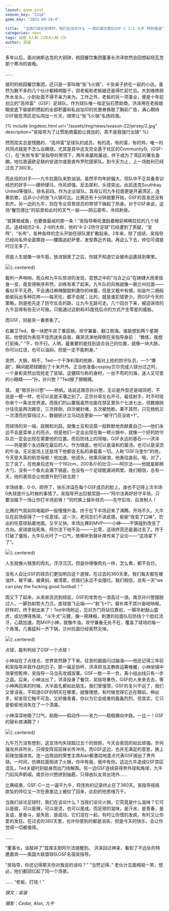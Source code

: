 ```yaml
---
layout: game_post
season_key: "22q4"
game_key: "2022-09-18-4"

title:  "当我们谈论足球时，我们在谈论什么 ——湾区餐饮德比GSF-C 1:1 九牛 特别报道"
categories: news
tags: 战报 9人制 22秋9人制 C队
author: 吴骏
---
```


多年以后，面对纳斯达克的大铜钟，桃园餐饮集团董事长洪泽依然会回想起纽瓦克那个寒冷的夜晚。

……

彼时的桃园餐饮集团，还只是一家叫做“张飞火锅”，十张桌子挤在一起的小店。虽然为数不多的几个伙计都精明能干，但老板和老板娘还是得忙前忙后。大到维修厕所水龙头，小到扯面不得不亲力亲为。工作之外，老板的另一项事业，便是十年前创立的“高帅富”（GSF）足球队。作为球队唯一指定钻石赞助商，洪泽用在老板娘眼皮底下偷偷积攒起的全部积蓄和私自加印的优惠券换取了胸前广告，满心期待GSF能在湾区足坛闯出一片天，顺带让“张飞火锅”名扬四海。

{% include imgdesc.html url="/assets/img/news/season-22/jersey/2.jpg" description="吴指导为了让赞助商露脸让我加的，真不是我强行出镜" %}

然而现实总是残酷的，“高帅富”足球队的成员，有的高，有的富，有的帅，唯一的共同点就是不怎么会踢球。尤其是其中这支完全基于社区的Community队（GSF-C），在“失败专家”吴指导的带领下，两年来屡败屡战，终于成为了湾区的著名鱼腩，地位直逼欧足联的安道尔或是直布罗陀国家队。到今天为止，上一场胜利已经过去了360天。

而此役的对手——九牛拉面队来势汹汹。虽然平均年龄偏大，但队中不乏具备青训经历的好手——硬桥硬马，作风顽强，反击犀利，头球突出。此前连克Southbay United等强队，排名前四。作为企业球队，其母公司九牛拉面更是开遍湾区，连奏凯歌，远非小小的张飞火锅可比。比赛还有十分钟就要开始，GSF的首发还没有到齐。另一边的九牛，则在专业背景球员的带领下做起了热身。对于GSF来说，这场“餐饮德比”的前景和此时的天气一般——阴云密布，冷风刺骨。

“就算做咸鱼，也要做最咸的那一条！”吴指导嘶吼激励着眼前稀稀拉拉的几个球员。连续经历2-8，2-6的大败，他的“4-2-2防守足球”已经遭到了质疑，“变阵”，“长传”，各种各样的念头开始在球队里扩散起来。2年来，除了成绩，吴指导已经向名帅全面靠拢——腰围追赶萨里，发型靠近齐祖。再这么下去，帅位可谓是时日无多了。

但是人生就像一块牛筋，放进锅里了之后，你就不知道它会被命运裹挟到哪里。

![](/assets/img/news/season-22/r6-c-ox9/squad.png){:.centered}

裁判一声哨响，观众和九牛队惊讶的发现，意想之中的“乌合之众”在磅礴大雨里摇身一变，竟变得秩序井然，训练有素了起来。九牛队的风格就像一碗兰州拉面——看似平平无奇，不会通过麻辣酸甜刺激你的味蕾，但是又粗中有细，如韭叶二细般偷偷玩出多种花样——每天吃，都不会腻；比的，就是谁犯错更少。而GSF今天的策略，则是抢先走了防守反击的路，让九牛无路可走。几个回合下来，被迫进攻的九牛显得有些无计可施，只能通过远射和45度找后点的方式产生零星的威胁。

而GSF，则是另一番景象了。

右翼卫Ted，像一块肥牛进了番茄锅，攻守兼备，翻江倒海。谁能想到两个星期前，他曾因为表现不佳而迷失自我，痛哭流涕地拜倒在吴指导身前：
“教练，我想打前锋。”
“不，你不行。人呐，最重要的是找到适合自己的位置，就像一块大肠，你可以红烧，也可以油焖，但是一定不能刺身。”

突然，大肠，啊不，Ted一个干净利落的抢断，面对上抢的防守队员，一个“爆趟”，瞬间就把球踢到了十米开外。正当他准备cosplay贝尔完成人球分过之时，一个身影突然出现抢走了皮球。这健硕匀称的身材，一丝不苟的刘海，迷人又可爱的小眼睛——“孙，孙兴慜？”Ted擦了擦眼睛。

错， 是“南京孙兴慜”——杨帆。话说这南京孙兴慜，无论是外型还是球风吧，不说是一模一样，也可以说是天壤之别了。正宗孙哥左右开弓，最佳射手，时不时给你来个一条龙世界波。而我们的山寨版虽然也能在禁区里杀个七进七出，但数据统计往往是两次踢空，三次摔倒，四次被封堵，五次被抢断。果不其然，只见杨帆又一次漂亮的穿裆过人，数据统计立马动态更新——“被守门员没收+1”。

而球场的另一端，庭朝和刘喆，就像土豆和豆腐一般默默地贡献着自己——他们永远不会是菜单上的亮点，但是他们一定会出现在每一顿火锅中，就像一个好的防守队员一定会出现在需要他的位置。而后防线上的领袖，GSF永远的基石——洪泽——则是那个永远殿在最后的人。作为锅底，他可以是温和的菌汤，也可以是滚烫的牛油，无论是场上还是场下他都会无私的承载着一切。人称“GSF马奎尔”的他，今天是大英的航空母舰！他加速，他调头，他乘风破浪，他勇往直前。哦，对了，忘了说了，在他身后还有一个192cm，200多斤的壮汉——阿尔法——他就是那柄大勺，没有一个鱼丸会漏下锅底，也没有一个足球能漏进网里。我们相信，总有一天，他的表现会让他晋升到行政主厨！

半场结束，0-0，雨停了，快乐洋溢在每个GSF成员的脸上。谁也不记得上次半场0失球是什么时候的事情了。吴指导开出巨额奖励——“阿尔法再好好守半场，只要没输下一场让你打半场前锋！”同时换上替补球员——先守后攻，后发制人！

比赛的气氛如同电磁炉一般慢慢升温，终于在下半场迎来了沸腾。开场不久，九牛队在前场获得了一个任意球。这一次，老同志们不讲武德，偷偷“改变了口味”，罚出的任意球贴着地面，又平又快。本场比赛的MVP——小神——不慎碰到改变了方向。皮球直钻死角，阿尔法下地不及——一比零，这球终究还是漏过去了。终于打破了僵局，九牛队长吁了一口气，依稀听到替补席传来了议论——“这场拿下了”。

![](/assets/img/news/season-22/r6-c-ox9/ox9goal.gif){:.centered}

人生就像火锅里的肉丸，浮浮沉沉，但是你得像肉丸一样，怎么煮，都不会烂。 

没有人会比GSF的球员们更加明白这个道理，在过去的360天里，我们每天都在被油炸，被干煸，被黄焖，被清蒸，但我们永远不会摆烂。我们相信，总有一天“we can play the fucking good football！”

雨又下了起来，从淅淅沥沥到倾盆，GSF的攻势也一浪高过一浪。南京孙兴慜摆脱过人，一脚劲射势大力沉，皮球直飞云端——“射飞+1”。替补席不禁兴奋地呐喊，好样的，终于射出来了！Ted中场附近，见对方门将站位靠前，一脚吊射敲山震虎，成功博得角球。“斗牛犬”元健，像一把辣椒，刺激的拉面队后防线个个脸红流汗，心跳加速。而MVP小神，就像牛油，攻守兼备无处不在，覆盖了球场的每一个角落。几番猛料一齐下锅，兰州拉面已经索然无味。

![](/assets/img/news/season-22/r6-c-ox9/yuanjian-shot.gif){:.centered}

点球，裁判判给了GSF一个点球！

小神站在了点球点，世界突然静了下来。往昔的画面闪过脑海——他还记得三年前和吴指导并肩作战的日子。那一届足协杯，洪泽担当主教练运筹帷幄，小神坐镇中场掌控乾坤，吴指导一马当先攻城拔寨。GSF一胜一平一负，离小组出线只有一步之遥。后来，小神淡出了，洪泽投身了餐饮，吴指导重伤，GSF的人来来去去，等小神再回来的时候，大半面孔都如此陌生。我们曾憧憬，GSF的复兴不远了，我们又曾沮丧，不知道GSF的明天在哪里。就像理想，有时候觉得它近在眼前，伸出手，却发现它触不可及。又好像青春，你以为它会结束的轰轰烈烈，但其实，它只是偷偷地消失在了一个清晨。

小神深深地吸了口气，助跑——假动作——发力——稳稳踢向中路。一比一！GSF的替补席沸腾了！

![](/assets/img/news/season-22/r6-c-ox9/penalty.gif){:.centered}

九牛万万没有想到，这支场均失球超过五个的弱旅，今天会表现的如此顽强。奈何强攻并非所长，只得变阵双前锋长传冲吊。而GSF这边，也并无满足的意思，换上前锋加强进攻。连一边观战的荣誉主席Alan都激动地差点代表GSF掷出了界外球。一时间，仿佛拉面倒进了火锅，你中有我，我中有你。这边九牛造成GSF禁区混乱，Ted关键时刻挺身而出门线解围。另一边GSF连续获得界外球和角球，九牛门前风声鹤唳。南京孙兴慜拼到抽筋，只得由队友背出场外……

比赛结束，GSF-C一比一逼平九牛，将连败的记录终止在了360天。吴指导摇摇欲坠的帅位又一次在悬崖边上被拉了回来，此刻的他思绪万千。

当我们谈论足球时，我们在谈论什么？当我们谈论火锅，它究竟是什么滋味？它可以是甜，可以是辣，可以是烫，也可以是咸。而足球的滋味，是汗水，是青春，是友谊，是奋斗，是失败，是成功。它们混在一起，有时让你恨的发疯，有时又让你爱的发狂。在过去的360天里，也许你感到的都是沮丧，但是今天的快乐，会让你觉得一切都值得。

……

“董事长，该敲钟了”首席主厨阿尔法提醒到。
洪泽回过神来，看到了不远处的特邀嘉宾——美国大联盟球队GSF名宿吴指导。

“吴指导，你还记得那天你对我说的话吗？”
“当然记得，”
老伙计见面相视一笑，想必，他们都回忆起了同一个场景。

……
“老板，打钱！”


*撰文：吴骏*

*摄影：Cedar, Alan, 九牛*
